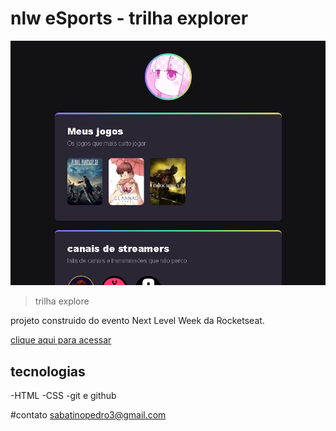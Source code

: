 # nlw eSports - trilha explorer

![preview](./.github/preview.png)

>trilha explore

projeto construido do evento Next Level Week da Rocketseat.

[clique aqui para acessar](https://hypersabatino.github.io/programa--o-2.0/)

## tecnologias
-HTML
-CSS
-git e github

#contato
sabatinopedro3@gmail.com